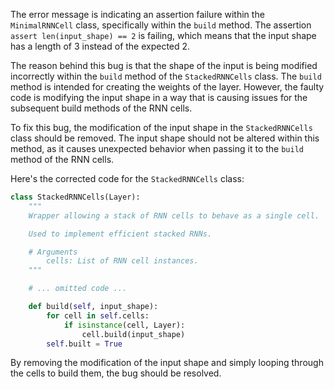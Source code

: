 The error message is indicating an assertion failure within the `MinimalRNNCell` class, specifically within the `build` method. The assertion `assert len(input_shape) == 2` is failing, which means that the input shape has a length of 3 instead of the expected 2.

The reason behind this bug is that the shape of the input is being modified incorrectly within the `build` method of the `StackedRNNCells` class. The `build` method is intended for creating the weights of the layer. However, the faulty code is modifying the input shape in a way that is causing issues for the subsequent build methods of the RNN cells.

To fix this bug, the modification of the input shape in the `StackedRNNCells` class should be removed. The input shape should not be altered within this method, as it causes unexpected behavior when passing it to the `build` method of the RNN cells.

Here's the corrected code for the `StackedRNNCells` class:

```python
class StackedRNNCells(Layer):
    """
    Wrapper allowing a stack of RNN cells to behave as a single cell.

    Used to implement efficient stacked RNNs.

    # Arguments
        cells: List of RNN cell instances.
    """

    # ... omitted code ...

    def build(self, input_shape):
        for cell in self.cells:
            if isinstance(cell, Layer):
                cell.build(input_shape)
        self.built = True
```

By removing the modification of the input shape and simply looping through the cells to build them, the bug should be resolved.
